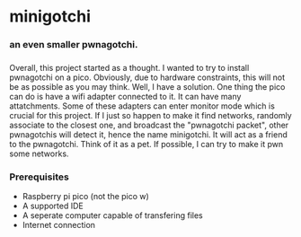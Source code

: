 # minigotchi
###
### an even smaller pwnagotchi. 
###
Overall, this project started as a thought. I wanted to try to install pwnagotchi on a pico. Obviously, due to hardware constraints, this will not be as possible as you may think. Well, I have a solution. One thing the pico can do is have a wifi adapter connected to it. It can have many attatchments. Some of these adapters can enter monitor mode which is crucial for this project. If I just so happen to make it find networks, randomly associate to the closest one, and broadcast the "pwnagotchi packet", other pwnagotchis will detect it, hence the name minigotchi. It will act as a friend to the pwnagotchi. Think of it as a pet. If possible, I can try to make it pwn some networks. 
###
### Prerequisites
- Raspberry pi pico (not the pico w)
- A supported IDE
- A seperate computer capable of transfering files
- Internet connection
###
